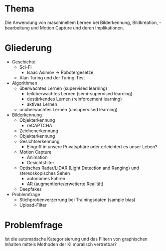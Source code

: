 # Thema
Die Anwendung von maschinellem Lernen bei Bilderkennung, Bildkreation, -bearbeitung und Motion Capture und deren Implikationen.

# Gliederung
- Geschichte
    - Sci-Fi
        - Isaac Asimov → Robotergesetze
    - Alan Turing und der Turing-Test
- Algorithmen
    - überwachtes Lernen (supervised learning)
        - teilüberwachtes Lernen (semi-supervised learning)
        - destärkendes Lernen (reinforcement learning)
        - aktives Lernen
    - unüberwachtes Lernen (unsupervised learning)
- Bilderkennung
    - Objekterkennung
        - reCAPTCHA
    - Zeichenerkennung
    - Objekterkennung
    - Gesichtserkennung
        - Eingriff in unsere Privatsphäre oder erleichtert es unser Leben?
    - Motion Capture
        - Animation
        - Gesichtsfilter
    - Optisches Radar/LIDAR (Light Detection and Ranging) und stereoskopisches Sehen
        - autonomes Fahren
        - AR (augmentierte/erweiterte Realität)
    - Deepfakes
- Problemfrage
    - Stichprobenverzerrung bei Trainingsdaten (sample bias)
    - Upload-Filter

# Problemfrage
Ist die automatische Kategorisierung und das Filtern von graphischen Inhalten mittels Methoden der KI moralisch vertretbar?
